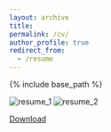 ```yaml
---
layout: archive
title:
permalink: /cv/
author_profile: true
redirect_from:
  - /resume
---
```


{% include base_path %}

![resume_1](https://user-images.githubusercontent.com/13656683/187024339-8b02acc3-28ef-4480-8a09-e69a4db2b8fc.jpg)
![resume_2](https://user-images.githubusercontent.com/13656683/187024341-a4056c20-ba8c-4b78-a7eb-aa76a158af4b.jpg)

[Download]([files/resume_praveer_20220824.pdf](https://github.com/praveer922/praveer922.github.io/raw/master/files/resume_praveer_20220824.pdf))
